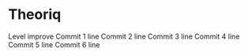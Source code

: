 # Theoriq
Level improve
Commit 1 line
Commit 2 line
Commit 3 line
Commit 4 line
Commit 5 line
Commit 6 line
